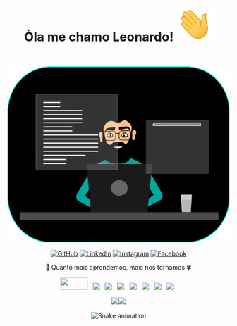 <div>
 <h1 align="center">Òla me chamo Leonardo!
 <img height="80px" src="https://github.com/ABSphreak/ABSphreak/blob/master/gifs/Hi.gif?raw=true">
 </h1>
</div></br>

<p align="center">
  <img height="400px" src="https://github.com/ValdirCezar/Autenticacao-Tokens-JWT/blob/master/src/imd-readme.gif?raw=true" />

<p align="center">
	<a href="https://github.com/Dev-Leonardo-Costa"><img src="https://img.icons8.com/bubbles/50/000000/github.png" alt="GitHub"/></a>
	<a href="https://www.linkedin.com/in/leonardo-costa-3558801b4/"><img src="https://img.icons8.com/bubbles/50/000000/linkedin.png" alt="LinkedIn"/></a>
	<a href="https://www.instagram.com/a_leonardo.s_c/"><img src="https://img.icons8.com/bubbles/50/000000/instagram.png" alt="Instagram"/></a>
 	<a href=""><img src="https://img.icons8.com/bubbles/50/000000/facebook.png" alt="Facebook"/></a>
</p>
	
<p align="center"> 📗 Quanto mais aprendemos, mais nos tornamos 🍀</p>
</p>

<p align="center">
		<img height="28px"  width="62px" src="https://img.shields.io/badge/HTML%20-%23F7DF1E.svg?&style=for-the-badge&color=FF4500" />&nbsp;&nbsp;
		<img height="28px" src="https://img.shields.io/badge/css%50-%23F7DF1E.svg?&style=for-the-badge&color=FF0000" />&nbsp;&nbsp;
		<img height="28px" src="https://img.shields.io/badge/JavaScript%20-%23F7DF1E.svg?&style=for-the-badge&color=F7DF1E" />&nbsp;&nbsp;
		<img height="28px" src="https://img.shields.io/badge/Angular%20-%23F7DF1E.svg?&style=for-the-badge&color=008000" />&nbsp;&nbsp;
		<img height="28px" src="https://img.shields.io/badge/Bootstrap%20-%23F7DF1E.svg?&style=for-the-badge&color=7044A3" />&nbsp;&nbsp;
		<img height="28px" src="https://img.shields.io/badge/Java%20-%23F7DF1E.svg?&style=for-the-badge&color=7B68EE" />&nbsp;&nbsp;
		<img height="28px" src="https://img.shields.io/badge/Git flow%20-%23F7DF1E.svg?&style=for-the-badge&color=FF0000" />&nbsp;&nbsp;
		<img height="28px" src="https://img.shields.io/badge/Spring Boot%20-%23F7DF1E.svg?&style=for-the-badge&color=LimeGreen" />&nbsp;&nbsp;
</p>

<p align="center"> <a href="https://github.com/Dev-Leonardo-Costa/"><img height="137px" src="https://github-readme-stats.vercel.app/api?username=Dev-Leonardo-Costa&hide_title=true&hide_border=true&show_icons=true&include_all_commits=true&count_private=true&line_height=21&text_color=000&icon_color=000&bg_color=0,ea6161,ffc64d,fffc4d,52fa5a&theme=graywhite" /><!-- wi*quL3fcV --><img height="137px" src="https://github-readme-stats.vercel.app/api/top-langs/?username=Dev-Leonardo-Costa&hide=html&hide_title=true&hide_border=true&layout=compact&langs_count=7&exclude_repo=comp426,Redventures-Movie-Quotes&text_color=000&icon_color=fff&bg_color=0,52fa5a,4dfcff,c64dff&theme=graywhite" /></a>
 <div align="center"  width="150px" height="150px">
  
  ![Snake animation](https://github.com/danielbped/danielbped/blob/output/github-contribution-grid-snake.svg)
  
</div>
